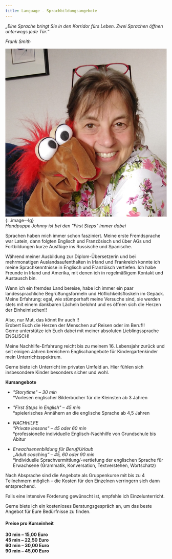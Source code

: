 ```yaml
---
title: Language - Sprachbildungsangebote
---
```


*„Eine Sprache bringt Sie in den Korridor fürs Leben. Zwei Sprachen öffnen unterwegs jede Tür.“*

*Frank Smith*



![Foto Anja Johnny](/photoAnjaJohnny.jpg){: .image--lg}\
*Handpuppe Johnny ist bei den "First Steps" immer dabei*


Sprachen haben mich immer schon fasziniert. Meine erste Fremdsprache war Latein, dann folgten Englisch und Französisch und über AGs und Fortbildungen kurze Ausflüge ins Russische und Spanische.

Während meiner Ausbildung zur Diplom-Übersetzerin und bei mehrmonatigen Auslandsaufenthalten in Irland und Frankreich konnte ich meine Sprachkenntnisse in Englisch und Franzöisch vertiefen.
Ich habe Freunde in Irland und Amerika, mit denen ich in regelmäßigem Kontakt und Austausch bin. 

Wenn ich ein fremdes Land bereise, habe ich immer ein paar landessprachliche Begrüßungsformeln und Höflichkeitsfloskeln im Gepäck. Meine Erfahrung: egal, wie stümperhaft meine Versuche sind, sie werden stets mit einem dankbaren Lächeln belohnt und es öffnen sich die Herzen der Einheimischen!!

Also, nur Mut, das könnt Ihr auch !!\
Erobert Euch die Herzen der Menschen auf Reisen oder im Beruf!!\
Gerne unterstütze ich Euch dabei mit meiner absoluten Lieblingssprache ENGLISCH!

Meine Nachhilfe-Erfahrung reicht bis zu meinem 16. Lebensjahr zurück und seit einigen Jahren bereichern Englischangebote für Kindergartenkinder mein Unterrichtsspektrum.

Gerne biete ich Unterricht im privaten Umfeld an. Hier fühlen sich insbesondere Kinder besonders sicher und wohl.


**Kursangebote**

- *"Storytime" – 30 min*\
°Vorlesen englischer Bilderbücher für die Kleinsten ab 3 Jahren

- *"First Steps in English" – 45 min*\
°spielerisches Annähern an die englische Sprache ab 4,5 Jahren

- *NACHHILFE\
"Private lessons" – 45 oder 60 min*\
°professionelle individuelle Englisch-Nachhilfe von Grundschule bis Abitur

- *Erwachsenenbildung für Beruf/Urlaub\
„Adult coaching“ – 45, 60 oder 90 min*\
°individuelle Sprachvermittlung/-vertiefung der englischen Sprache für Erwachsene (Grammatik, Konversation, Textverstehen, Wortschatz)

Nach Absprache sind die Angebote als Gruppenkurse mit bis zu 4 Teilnehmern möglich – die Kosten für den Einzelnen verringern sich dann entsprechend.

Falls eine intensive Förderung gewünscht ist, empfehle ich Einzelunterricht.

Gerne biete ich ein kostenloses Beratungsgespräch an, um das beste Angebot für Eure Bedürfnisse zu finden.

#### Preise pro Kurseinheit

**30 min – 15,00 Euro**\
**45 min – 22,50 Euro**\
**60 min – 30,00 Euro**\
**90 min – 45,00 Euro**